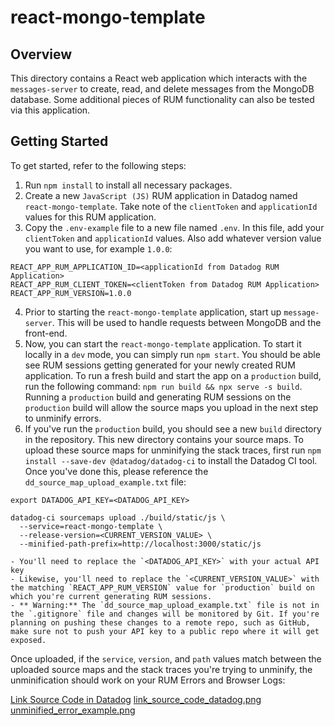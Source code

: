 # react-mongo-template

## Overview
This directory contains a React web application which interacts with the `messages-server` to create, read, and delete messages from the MongoDB database. Some additional pieces of RUM functionality can also be tested via this application. 

## Getting Started
To get started, refer to the following steps:

1. Run `npm install` to install all necessary packages.
2. Create a new `JavaScript (JS)` RUM application in Datadog named `react-mongo-template`. Take note of the `clientToken` and `applicationId` values for this RUM application.
3. Copy the `.env-example` file to a new file named `.env`. In this file, add your `clientToken` and `applicationId` values. Also add whatever version value you want to use, for example `1.0.0`:
```
REACT_APP_RUM_APPLICATION_ID=<applicationId from Datadog RUM Application>
REACT_APP_RUM_CLIENT_TOKEN=<clientToken from Datadog RUM Application>
REACT_APP_RUM_VERSION=1.0.0
```
4. Prior to starting the `react-mongo-template` application, start up `message-server`. This will be used to handle requests between MongoDB and the front-end.
5. Now, you can start the `react-mongo-template` application. To start it locally in a `dev` mode, you can simply run `npm start`. You should be able see RUM sessions getting generated for your newly created RUM application. To run a fresh build and start the app on a `production` build, run the following command: `npm run build && npx serve -s build`. Running a `production` build and generating RUM sessions on the `production` build will allow the source maps you upload in the next step to unminify errors.
6. If you've run the `production` build, you should see a new `build` directory in the repository. This new directory contains your source maps. To upload these source maps for unminifying the stack traces, first run `npm install --save-dev @datadog/datadog-ci` to install the Datadog CI tool. Once you've done this, please reference the `dd_source_map_upload_example.txt` file:
```
export DATADOG_API_KEY=<DATADOG_API_KEY>

datadog-ci sourcemaps upload ./build/static/js \
  --service=react-mongo-template \
  --release-version=<CURRENT_VERSION_VALUE> \
  --minified-path-prefix=http://localhost:3000/static/js
```
    - You'll need to replace the `<DATADOG_API_KEY>` with your actual API key
    - Likewise, you'll need to replace the `<CURRENT_VERSION_VALUE>` with the matching `REACT_APP_RUM_VERSION` value for `production` build on which you're current generating RUM sessions.
    - ** Warning:** The `dd_source_map_upload_example.txt` file is not in the `.gitignore` file and changes will be monitored by Git. If you're planning on pushing these changes to a remote repo, such as GitHub, make sure not to push your API key to a public repo where it will get exposed.

Once uploaded, if the `service`, `version`, and `path` values match between the uploaded source maps and the stack traces you're trying to unminify, the unminification should work on your RUM Errors and Browser Logs:

[Link Source Code in Datadog](https://app.datadoghq.com/source-code/setup/rum?search=&filters=%7B%7D&mapkind=js&page=1)
[link_source_code_datadog.png](../readme_images/link_source_code_datadog.png)
[unminified_error_example.png](../readme_images/unminified_error_example.png)